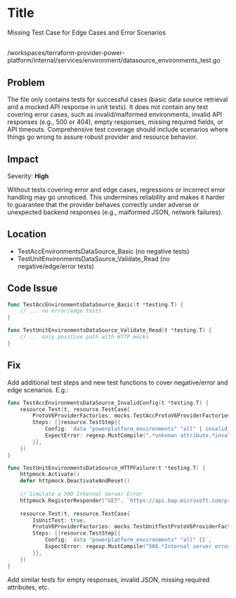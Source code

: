 # Title

Missing Test Case for Edge Cases and Error Scenarios

##

/workspaces/terraform-provider-power-platform/internal/services/environment/datasource_environments_test.go

## Problem

The file only contains tests for successful cases (basic data source retrieval and a mocked API response in unit tests). It does not contain any test covering error cases, such as invalid/malformed environments, invalid API responses (e.g., 500 or 404), empty responses, missing required fields, or API timeouts. Comprehensive test coverage should include scenarios where things go wrong to assure robust provider and resource behavior.

## Impact

Severity: **High**

Without tests covering error and edge cases, regressions or incorrect error handling may go unnoticed. This undermines reliability and makes it harder to guarantee that the provider behaves correctly under adverse or unexpected backend responses (e.g., malformed JSON, network failures).

## Location

- TestAccEnvironmentsDataSource_Basic (no negative tests)
- TestUnitEnvironmentsDataSource_Validate_Read (no negative/edge/error tests)

## Code Issue

```go
func TestAccEnvironmentsDataSource_Basic(t *testing.T) {
    // ... no error/edge tests
}

func TestUnitEnvironmentsDataSource_Validate_Read(t *testing.T) {
    // ... only positive path with HTTP mocks
}
```

## Fix

Add additional test steps and new test functions to cover negative/error and edge scenarios. E.g.:

```go
func TestAccEnvironmentsDataSource_InvalidConfig(t *testing.T) {
    resource.Test(t, resource.TestCase{
        ProtoV6ProviderFactories: mocks.TestAccProtoV6ProviderFactories,
        Steps: []resource.TestStep{{
            Config: `data "powerplatform_environments" "all" { invalid_attr = "value" }`,
            ExpectError: regexp.MustCompile(".*unknown attribute.*invalid_attr.*"),
        }},
    })
}

func TestUnitEnvironmentsDataSource_HTTPFailure(t *testing.T) {
    httpmock.Activate()
    defer httpmock.DeactivateAndReset()
    
    // Simulate a 500 Internal Server Error
    httpmock.RegisterResponder("GET", `https://api.bap.microsoft.com/providers/...`, httpmock.NewStringResponder(500, "Internal server error"))
    
    resource.Test(t, resource.TestCase{
        IsUnitTest: true,
        ProtoV6ProviderFactories: mocks.TestUnitTestProtoV6ProviderFactories,
        Steps: []resource.TestStep{{
            Config: `data "powerplatform_environments" "all" {}`,
            ExpectError: regexp.MustCompile("500.*Internal server error"),
        }},
    })
}
```

Add similar tests for empty responses, invalid JSON, missing required attributes, etc.
